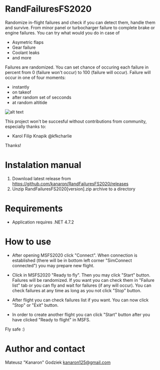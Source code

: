 # RandFailuresFS2020

Randomize in-flight failures and check if you can detect them, handle them and survive. From minor panel or turbocharger failure to complete brake or engine failures.
You can try what would you do in case of
- Asymetric flaps
- Gear failure
- Coolant leaks
- and more

Failures are randomized. You can set chance of occuring each failure in percent from 0 (failure won't occur) to 100 (failure will occur).
Failure will occur in one of four moments:
- instantly
- on takeof
- after random set of secconds
- at random altitide

![alt text](https://github.com/kanaron/RandFailuresFS2020/blob/master/Prev.jpg?raw=true)

This project won't be succesful without contributions from community, especially thanks to:
- Karol Filip Knapik @kfkcharlie

Thanks!

# Instalation manual
1. Download latest release from https://github.com/kanaron/RandFailuresFS2020/releases
2. Unzip RandFailuresFS2020[version].zip archive to a directory

# Requirements
- Application requires .NET 4.7.2 

# How to use
- After opening MSFS2020 click "Connect". When connection is established (there will be in bottom left corner "SimConnect connected") you may prepare new flight.

- Click in MSFS2020 "Ready to fly". Then you may click "Start" button. Failures will be randomized. If you want you can check them in "Failure list" tab or you can fly and wait for failures (if any will occur). You can check failures at any time as long as you not click "Stop" button.

- After flight you can check failures list if you want. You can now click "Stop" or "Exit" button.

- In order to create another flight you can click "Start" button after you have clicked "Ready to flight" in MSFS.

Fly safe :)

# Author and contact
Mateusz "Kanaron" Godziek
kanaron125@gmail.com
